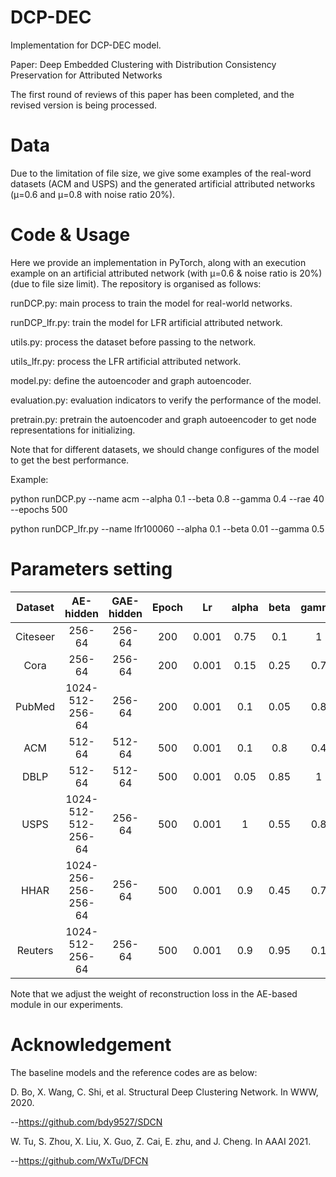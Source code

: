 # DCP-DEC
Implementation for DCP-DEC model.

Paper: Deep Embedded Clustering with Distribution Consistency Preservation for Attributed Networks

The first round of reviews of this paper has been completed, and the revised version is being processed.

# Data
Due to the limitation of file size, we give some examples of the real-word datasets (ACM and USPS) and the generated artificial attributed networks (μ=0.6 and μ=0.8 with noise ratio 20%).

# Code & Usage
Here we provide an implementation in PyTorch, along with an execution example on an artificial attributed network (with μ=0.6 & noise ratio is 20%)(due to file size limit). The repository is organised as follows:

runDCP.py: main process to train the model for real-world networks.

runDCP_lfr.py: train the model for LFR artificial attributed network.

utils.py: process the dataset before passing to the network.

utils_lfr.py: process the LFR artificial attributed network.

model.py: define the autoencoder and graph autoencoder.

evaluation.py: evaluation indicators to verify the performance of the model.

pretrain.py: pretrain the autoencoder and graph autoeencoder to get node representations for initializing.

Note that for different datasets, we should change configures of the model to get the best performance.

Example:

python runDCP.py --name acm --alpha 0.1 --beta 0.8 --gamma 0.4 --rae 40 --epochs 500

python runDCP_lfr.py --name lfr100060 --alpha 0.1 --beta 0.01 --gamma 0.5

# Parameters setting

|  Dataset |     AE-hidden       | GAE-hidden    | Epoch |   Lr  | alpha | beta | gamma | rae |
|:--------:|:-------------------:|:-------------:|:-----:|:-----:|:-----:|:----:|:-----:|:-------:|
| Citeseer |        256-64       |     256-64    |  200  | 0.001 |  0.75 |  0.1 |   1   |    1    |
|   Cora   |        256-64       |     256-64    |  200  | 0.001 |  0.15 | 0.25 |  0.7  |    40   |
|  PubMed  |   1024-512-256-64   |     256-64    |  200  | 0.001 |  0.1  | 0.05 |  0.8  |    10   |
|    ACM   |        512-64       |     512-64    |  500  | 0.001 |  0.1  |  0.8 |  0.4  |    40   |
|   DBLP   |        512-64       |     512-64    |  500  | 0.001 |  0.05 | 0.85 |   1   |    40   |
|   USPS   | 1024-512-512-256-64 |     256-64    |  500  | 0.001 |   1   | 0.55 |  0.8  |    40   |
|   HHAR   | 1024-256-256-256-64 |     256-64    |  500  | 0.001 |  0.9  | 0.45 |  0.7  |    40   |
|  Reuters |   1024-512-256-64   |     256-64    |  500  | 0.001 |  0.9  | 0.95 |  0.1  |    10   |

Note that we adjust the weight of reconstruction loss in the AE-based module in our experiments.

# Acknowledgement
The baseline models and the reference codes are as below:

D. Bo, X. Wang, C. Shi, et al. Structural Deep Clustering Network. In WWW, 2020.

--https://github.com/bdy9527/SDCN

W. Tu, S. Zhou, X. Liu, X. Guo, Z. Cai, E. zhu, and J. Cheng. In AAAI 2021.

--https://github.com/WxTu/DFCN
